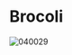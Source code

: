 # Brocoli
![040029](https://user-images.githubusercontent.com/50277379/139856664-35a394d6-146e-490a-aa6f-8119273357c4.jpg)
